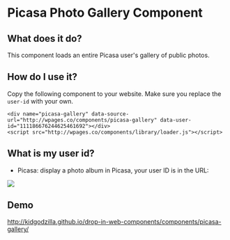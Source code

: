 # Picasa Photo Gallery Component

## What does it do?

This component loads an entire Picasa user's gallery of public photos.

## How do I use it?

Copy the following component to your website. Make sure you replace the `user-id` with your own.

    <div name="picasa-gallery" data-source-url="http://wpages.co/components/picasa-gallery" data-user-id="111186676244625461692"></div>
    <script src="http://wpages.co/components/library/loader.js"></script>


## What is my user id?

- Picasa: display a photo album in Picasa, your user ID is in the URL:

<img src="http://nanogallery.brisbois.fr/picasa_userid.png">

## Demo

http://kidgodzilla.github.io/drop-in-web-components/components/picasa-gallery/